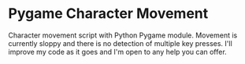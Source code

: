 # Pygame Character Movement
Character movement script with Python Pygame module. Movement is currently sloppy and there is no detection of multiple key presses. I'll improve my code as it goes and I'm open to any help you can offer.  
